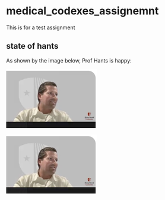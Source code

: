 # medical_codexes_assignemnt
This is for a test assignment


## state of hants
As shown by the image below, Prof Hants is happy:

![Happy Prof Hants](images/happy_hants.png)


![Github Image](images/happy_hants.png)
